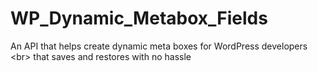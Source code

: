 # WP_Dynamic_Metabox_Fields
An API that helps create dynamic meta boxes for WordPress developers &lt;br> that saves and restores with no hassle

